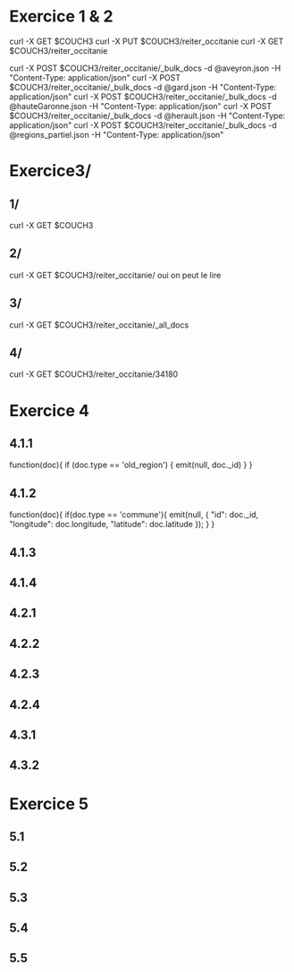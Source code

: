 # Exercice 1 & 2
curl -X GET $COUCH3
curl -X PUT $COUCH3/reiter_occitanie
curl -X GET $COUCH3/reiter_occitanie

curl -X POST $COUCH3/reiter_occitanie/_bulk_docs -d @aveyron.json -H "Content-Type: application/json"
curl -X POST $COUCH3/reiter_occitanie/_bulk_docs -d @gard.json -H "Content-Type: application/json"
curl -X POST $COUCH3/reiter_occitanie/_bulk_docs -d @hauteGaronne.json -H "Content-Type: application/json"
curl -X POST $COUCH3/reiter_occitanie/_bulk_docs -d @herault.json -H "Content-Type: application/json"
curl -X POST $COUCH3/reiter_occitanie/_bulk_docs -d @regions_partiel.json -H "Content-Type: application/json"

# Exercice3/
## 1/
curl -X GET $COUCH3
## 2/
curl -X GET $COUCH3/reiter_occitanie/
oui on peut le lire
## 3/
curl -X GET $COUCH3/reiter_occitanie/_all_docs
## 4/
curl -X GET $COUCH3/reiter_occitanie/34180

# Exercice 4

## 4.1.1
function(doc){
  if (doc.type == 'old_region') {
    emit(null, doc._id)
  }
}
## 4.1.2
function(doc){
    if(doc.type == 'commune'){
        emit(null, {
            "id": doc._id,
            "longitude": doc.longitude,
            "latitude": doc.latitude
        });
    }
}
## 4.1.3
## 4.1.4

## 4.2.1
## 4.2.2
## 4.2.3
## 4.2.4

## 4.3.1
## 4.3.2

# Exercice 5

## 5.1
## 5.2
## 5.3
## 5.4
## 5.5